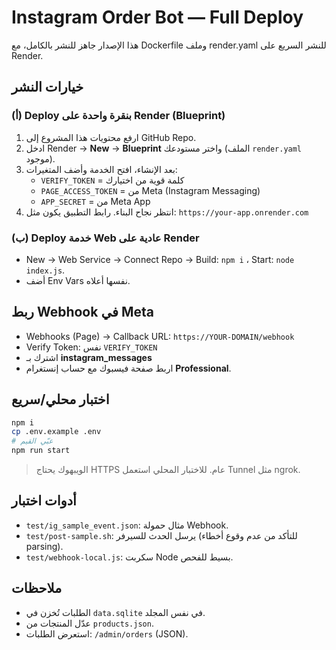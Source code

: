 # Instagram Order Bot — Full Deploy

هذا الإصدار جاهز للنشر بالكامل، مع Dockerfile وملف render.yaml للنشر السريع على Render.

## خيارات النشر
### (أ) Deploy بنقرة واحدة على Render (Blueprint)
1) ارفع محتويات هذا المشروع إلى GitHub Repo.
2) ادخل Render → **New** → **Blueprint** واختر مستودعك (الملف `render.yaml` موجود).
3) بعد الإنشاء، افتح الخدمة وأضف المتغيرات:
   - `VERIFY_TOKEN` = كلمة قوية من اختيارك
   - `PAGE_ACCESS_TOKEN` = من Meta (Instagram Messaging)
   - `APP_SECRET` = من Meta App
4) انتظر نجاح البناء. رابط التطبيق يكون مثل: `https://your-app.onrender.com`

### (ب) Deploy خدمة Web عادية على Render
- New → Web Service → Connect Repo → Build: `npm i` ، Start: `node index.js`.
- أضف Env Vars نفسها أعلاه.

## ربط Webhook في Meta
- Webhooks (Page) → Callback URL: `https://YOUR-DOMAIN/webhook`
- Verify Token: نفس `VERIFY_TOKEN`
- اشترك بـ **instagram_messages**
- اربط صفحة فيسبوك مع حساب إنستغرام **Professional**.

## اختبار محلي/سريع
```bash
npm i
cp .env.example .env
# عبّي القيم
npm run start
```
> الويبهوك يحتاج HTTPS عام. للاختبار المحلي استعمل Tunnel مثل ngrok.

## أدوات اختبار
- `test/ig_sample_event.json`: مثال حمولة Webhook.
- `test/post-sample.sh`: يرسل الحدث للسيرفر (للتأكد من عدم وقوع أخطاء parsing).
- `test/webhook-local.js`: سكربت Node بسيط للفحص.

## ملاحظات
- الطلبات تُخزن في `data.sqlite` في نفس المجلد.
- عدّل المنتجات من `products.json`.
- استعرض الطلبات: `/admin/orders` (JSON).
